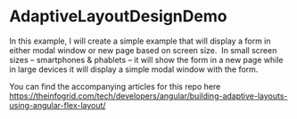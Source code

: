 # AdaptiveLayoutDesignDemo

In this example, I will create a simple example that will display a form in either modal window or new page based on screen size.  In small screen sizes – smartphones & phablets – it will show the form in a new page while in large devices it will display a simple modal window with the form. 

You can find the accompanying articles for this repo here https://theinfogrid.com/tech/developers/angular/building-adaptive-layouts-using-angular-flex-layout/
